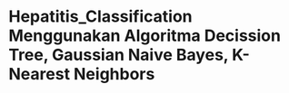 # Hepatitis_Classification Menggunakan Algoritma Decission Tree, Gaussian Naive Bayes, K-Nearest Neighbors
